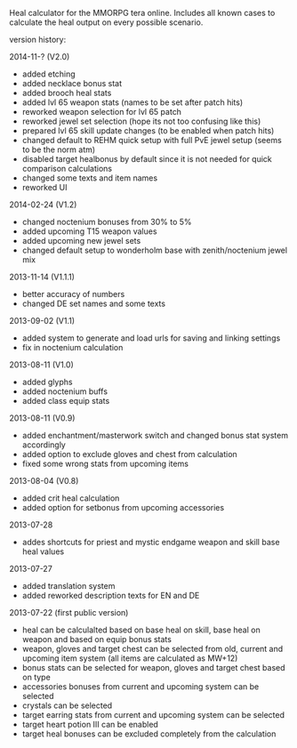 Heal calculator for the MMORPG tera online.
Includes all known cases to calculate the heal output on every possible scenario.


version history:

2014-11-? (V2.0)
- added etching
- added necklace bonus stat
- added brooch heal stats
- added lvl 65 weapon stats (names to be set after patch hits)
- reworked weapon selection for lvl 65 patch
- reworked jewel set selection (hope its not too confusing like this)
- prepared lvl 65 skill update changes (to be enabled when patch hits)
- changed default to REHM quick setup with full PvE jewel setup (seems to be the norm atm)
- disabled target healbonus by default since it is not needed for quick comparison calculations
- changed some texts and item names
- reworked UI

2014-02-24 (V1.2)
- changed noctenium bonuses from 30% to 5%
- added upcoming T15 weapon values
- added upcoming new jewel sets
- changed default setup to wonderholm base with zenith/noctenium jewel mix

2013-11-14 (V1.1.1)
- better accuracy of numbers
- changed DE set names and some texts

2013-09-02 (V1.1)
- added system to generate and load urls for saving and linking settings
- fix in noctenium calculation

2013-08-11 (V1.0)
- added glyphs
- added noctenium buffs
- added class equip stats

2013-08-11 (V0.9)
- added enchantment/masterwork switch and changed bonus stat system accordingly
- added option to exclude gloves and chest from calculation
- fixed some wrong stats from upcoming items

2013-08-04 (V0.8)
- added crit heal calculation
- added option for setbonus from upcoming accessories

2013-07-28
- addes shortcuts for priest and mystic endgame weapon and skill base heal values

2013-07-27
- added translation system
- added reworked description texts for EN and DE

2013-07-22 (first public version)
- heal can be calculalted based on base heal on skill, base heal on weapon and based on equip bonus stats
- weapon, gloves and target chest can be selected from old, current and upcoming item system (all items are calculated as MW+12)
- bonus stats can be selected for weapon, gloves and target chest based on type
- accessories bonuses from current and upcoming system can be selected
- crystals can be selected
- target earring stats from current and upcoming system can be selected
- target heart potion III can be enabled
- target heal bonuses can be excluded completely from the calculation
